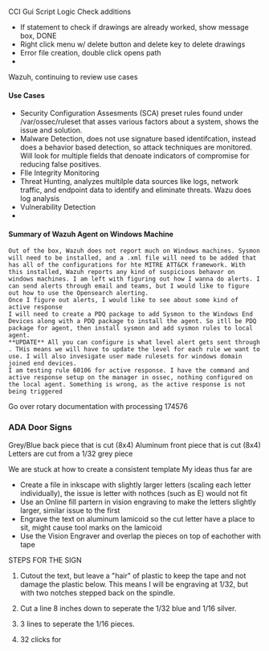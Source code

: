CCI Gui Script Logic Check additions
- If statement to check if drawings are already worked, show message box, DONE
- Right click menu w/ delete button and delete key to delete drawings
- Error file creation, double click opens path
- 

Wazuh, continuing to review use cases
#### Use Cases
- Security Configuration Assesments (SCA) preset rules found under /var/ossec/ruleset that asses various factors about a system, shows the issue and solution.
- Malware Detection, does not use signature based identifcation, instead does a behavior based detection, so attack techniques are monitored. Will look for multiple fields that denoate indicators of compromise for reducing false positives.
- FIle Integrity Monitoring
- Threat Hunting, analyzes multilple data sources like logs, network traffic, and endpoint data to identify and eliminate threats. Wazu does log analysis
- Vulnerability Detection
- 



#### Summary of Wazuh Agent on Windows Machine
	Out of the box, Wazuh does not report much on Windows machines. Sysmon will need to be installed, and a .xml file will need to be added that has all of the configurations for hte MITRE ATT&CK framework. With this installed, Wazuh reports any kind of suspicious behavor on windows machines. I am left with figuring out how I wanna do alerts. I can send alerts through email and teams, but I would like to figure out how to use the Opensearch alerting.
	Once I figure out alerts, I would like to see about some kind of active response
	I will need to create a PDQ package to add Sysmon to the Windows End Devices along with a PDQ package to install the agent. So itll be PDQ package for agent, then install sysmon and add sysmon rules to local agent. 
	**UPDATE** All you can configure is what level alert gets sent through . THis means we will have to update the level for each rule we want to use. I will also invesigate user made rulesets for windows domain joined end devices. 
	I am testing rule 60106 for active response. I have the command and active response setup on the manager in ossec, nothing configured on the local agent. Something is wrong, as the active response is not being triggered


Go over rotary documentation with processing
174576

### ADA Door Signs

Grey/Blue back piece that is cut (8x4)
Aluminum front piece that is cut (8x4)
Letters are cut from a 1/32 grey piece

We are stuck at how to create a consistent template 
My ideas thus far are 
- Create a file in inkscape with slightly larger letters (scaling each letter individually), the issue is letter with nothces (such as E) would not fit
- Use an Online fill partern in vision engraving to make the letters slightly larger, similar issue to the first
- Engrave the text on aluminum lamicoid so the cut letter have a place to sit, might cause tool marks on the lamicoid
- Use the Vision Engraver and overlap the pieces on top of eachother with tape

STEPS FOR THE SIGN
1. Cutout the text, but leave a "hair" of plastic to keep the tape and not damage the plastic below. This means I will be engraving at 1/32, but with two notches stepped back on the spindle. 
2. Cut a line 8 inches down to seperate the 1/32 blue and 1/16 silver.
3. 3 lines to seperate the 1/16 pieces.

1. 32 clicks for 